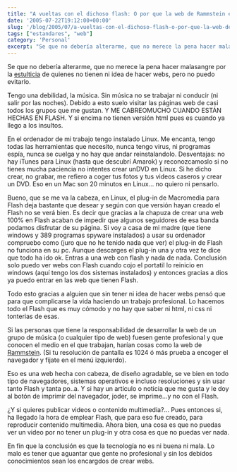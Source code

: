 ```yaml
---
title: "A vueltas con el dichoso flash: O por que la web de Rammstein es de lo mejor que hay"
date: '2005-07-22T19:12:00+00:00'
slug: '/blog/2005/07/a-vueltas-con-el-dichoso-flash-o-por-que-la-web-de-rammstein-es-de-lo-mejor-que-hay'
tags: ["estandares", "web"]
category: 'Personal'
excerpt: "Se que no debería alterarme, que no merece la pena hacer malasangre por la [estulticia]( de quienes no tienen ni idea ..."
---
```

Se que no debería alterarme, que no merece la pena hacer malasangre por la [estulticia](http://buscon.rae.es/draeI/SrvltGUIBusUsual?TIPO_HTML=2&TIPO_BUS=3&LEMA=estulticia) de quienes no tienen ni idea de hacer webs, pero no puedo evitarlo.

Tengo una debilidad, la música. Sin música no se trabajar ni conducir (ni salir por las noches). Debido a esto suelo visitar las páginas web de casi todos los grupos que me gustan. Y ME CABREOMUCHO CUANDO ESTÁN HECHAS EN FLASH. Y si encima no tienen versión html pues es cuando ya llego a los insultos.

En el ordenador de mi trabajo tengo instalado Linux. Me encanta, tengo todas las herramientas que necesito, nunca tengo virus, ni programas espía, nunca se cuelga y no hay que andar reinstalandolo. Desventajas: no hay iTunes para Linux (hasta que descubrí Amarok) y reconozcamoslo si no tienes mucha paciencia no intentes crear unDVD en Linux. Si he dicho crear, no grabar, me refiero a coger tus fotos y tus videos caseros y crear un DVD. Eso en un Mac son 20 minutos en Linux… no quiero ni pensarlo.

Bueno, que se me va la cabeza, en Linux, el plug-in de Macromedia para Flash deja bastante que desear y según con que versión hayan creado el Flash no se verá bien. Es decir que gracias a la chapuza de crear una web 100% en Flash acaban de impedir que algunos seguidores de esa banda podamos disfrutar de su página. Si voy a casa de mi madre (que tiene windows y 389 programas spyware instalados) a usar su ordenador compruebo como (juro que no he tenido nada que ver) el plug-in de Flash no funciona en su pc. Aunque descarges el plug-in una y otra vez te dice que todo ha ido ok. Entras a una web con flash y nada de nada. Conclusión solo puedo ver webs con Flash cuando cojo el portatil lo reinicio en windows (aquí tengo los dos sistemas instalados) y entonces gracias a dios ya puedo entrar en las web que tienen Flash.

Todo esto gracias a alguien que sin tener ni idea de hacer webs pensó que para que complicarse la vida haciendo un trabajo profesional. Lo hacemos todo el Flash que es muy cómodo y no hay que saber ni html, ni css ni tonterias de esas.

Si las personas que tiene la responsabilidad de desarrollar la web de un grupo de música (o cualquier tipo de web) fuesen gente profesional y que conocen el medio en el que trabajan, harían cosas como la web de [Rammstein](http://www.rammstein.com/). (Si tu resolución de pantalla es 1024 ó más prueba a encoger el navegador y fijate en el menú izquierdo).

Eso es una web hecha con cabeza, de diseño agradable, se ve bien en todo tipo de navegadores, sistemas operativos e incluso resoluciones y sin usar tanto Flash y tanta po..a. Y si hay un artículo o noticia que me gusta y le doy al botón de imprimir del navegador, joder, se imprime…y no con el Flash.

¿Y si quieres publicar videos o contenido multimedia?... Pues entonces si, ha llegado la hora de emplear Flash, que para eso fue creado, para reproducir contenido multimedia. Ahora bien, una cosa es que no puedas ver un video por no tener un plug-in y otra cosa es que no puedas ver nada.

En fin que la conclusión es que la tecnología no es ni buena ni mala. Lo malo es tener que aguantar que gente no profesional y sin los debidos conocimientos sean los encargdos de crear webs.

